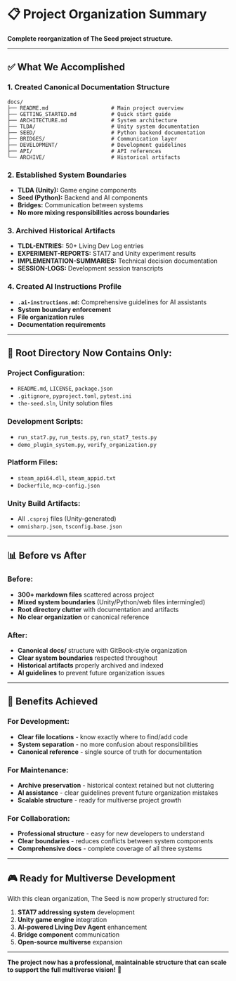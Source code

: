 # 📋 Project Organization Summary

**Complete reorganization of The Seed project structure.**

---

## ✅ **What We Accomplished**

### **1. Created Canonical Documentation Structure**
```
docs/
├── README.md                    # Main project overview
├── GETTING_STARTED.md           # Quick start guide
├── ARCHITECTURE.md              # System architecture
├── TLDA/                        # Unity system documentation
├── SEED/                        # Python backend documentation
├── BRIDGES/                     # Communication layer
├── DEVELOPMENT/                 # Development guidelines
├── API/                         # API references
└── ARCHIVE/                     # Historical artifacts
```

### **2. Established System Boundaries**
- **TLDA (Unity):** Game engine components
- **Seed (Python):** Backend and AI components
- **Bridges:** Communication between systems
- **No more mixing responsibilities across boundaries**

### **3. Archived Historical Artifacts**
- **TLDL-ENTRIES:** 50+ Living Dev Log entries
- **EXPERIMENT-REPORTS:** STAT7 and Unity experiment results
- **IMPLEMENTATION-SUMMARIES:** Technical decision documentation
- **SESSION-LOGS:** Development session transcripts

### **4. Created AI Instructions Profile**
- **`.ai-instructions.md`:** Comprehensive guidelines for AI assistants
- **System boundary enforcement**
- **File organization rules**
- **Documentation requirements**

---

## 🎯 **Root Directory Now Contains Only:**

### **Project Configuration:**
- `README.md`, `LICENSE`, `package.json`
- `.gitignore`, `pyproject.toml`, `pytest.ini`
- `the-seed.sln`, Unity solution files

### **Development Scripts:**
- `run_stat7.py`, `run_tests.py`, `run_stat7_tests.py`
- `demo_plugin_system.py`, `verify_organization.py`

### **Platform Files:**
- `steam_api64.dll`, `steam_appid.txt`
- `Dockerfile`, `mcp-config.json`

### **Unity Build Artifacts:**
- All `.csproj` files (Unity-generated)
- `omnisharp.json`, `tsconfig.base.json`

---

## 📊 **Before vs After**

### **Before:**
- **300+ markdown files** scattered across project
- **Mixed system boundaries** (Unity/Python/web files intermingled)
- **Root directory clutter** with documentation and artifacts
- **No clear organization** or canonical reference

### **After:**
- **Canonical docs/** structure with GitBook-style organization
- **Clear system boundaries** respected throughout
- **Historical artifacts** properly archived and indexed
- **AI guidelines** to prevent future organization issues

---

## 🚀 **Benefits Achieved**

### **For Development:**
- **Clear file locations** - know exactly where to find/add code
- **System separation** - no more confusion about responsibilities
- **Canonical reference** - single source of truth for documentation

### **For Maintenance:**
- **Archive preservation** - historical context retained but not cluttering
- **AI assistance** - clear guidelines prevent future organization mistakes
- **Scalable structure** - ready for multiverse project growth

### **For Collaboration:**
- **Professional structure** - easy for new developers to understand
- **Clear boundaries** - reduces conflicts between system components
- **Comprehensive docs** - complete coverage of all three systems

---

## 🎮 **Ready for Multiverse Development**

With this clean organization, The Seed is now properly structured for:

1. **STAT7 addressing system** development
2. **Unity game engine** integration
3. **AI-powered Living Dev Agent** enhancement
4. **Bridge component** communication
5. **Open-source multiverse** expansion

---

**The project now has a professional, maintainable structure that can scale to support the full multiverse vision!** 🚀

